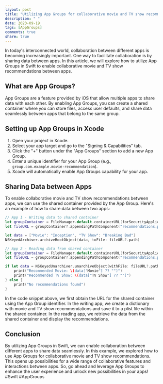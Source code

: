 ```yaml
---
layout: post
title: "Utilizing App Groups for collaborative movie and TV show recommendations between apps in Swift"
description: " "
date: 2023-09-19
tags: [AppGroups]
comments: true
share: true
---
```


In today's interconnected world, collaboration between different apps is becoming increasingly important. One way to facilitate collaboration is by sharing data between apps. In this article, we will explore how to utilize App Groups in Swift to enable collaborative movie and TV show recommendations between apps.

## What are App Groups?

App Groups are a feature provided by iOS that allow multiple apps to share data with each other. By enabling App Groups, you can create a shared container where you can store files, access user defaults, and share data seamlessly between apps that belong to the same group.

## Setting up App Groups in Xcode

1. Open your project in Xcode.
2. Select your app target and go to the "Signing & Capabilities" tab.
3. Click the "+" button under the "App Groups" section to add a new App Group.
4. Enter a unique identifier for your App Group (e.g., `group.com.example.movie-recommendation`).
5. Xcode will automatically enable App Groups capability for your app.

## Sharing Data between Apps

To enable collaborative movie and TV show recommendations between apps, we can use the shared container provided by the App Group. Here's an example of how to share data between two apps:

```swift
// App 1 - Writing data to shared container
let groupContainer = FileManager.default.containerURL(forSecurityApplicationGroupIdentifier: "group.com.example.movie-recommendation")
let fileURL = groupContainer?.appendingPathComponent("recommendations.plist")

let data = ["Movie": "Inception", "TV Show": "Breaking Bad"]
NSKeyedArchiver.archiveRootObject(data, toFile: fileURL?.path)

// App 2 - Reading data from shared container
let groupContainer = FileManager.default.containerURL(forSecurityApplicationGroupIdentifier: "group.com.example.movie-recommendation")
let fileURL = groupContainer?.appendingPathComponent("recommendations.plist")

if let data = NSKeyedUnarchiver.unarchiveObject(withFile: fileURL?.path) as? [String: String] {
    print("Recommended Movie: \(data["Movie"] ?? "")")
    print("Recommended TV Show: \(data["TV Show"] ?? "")")
} else {
    print("No recommendations found")
}
```

In the code snippet above, we first obtain the URL for the shared container using the App Group identifier. In the writing app, we create a dictionary with movie and TV show recommendations and save it to a plist file within the shared container. In the reading app, we retrieve the data from the shared container and display the recommendations.

## Conclusion

By utilizing App Groups in Swift, we can enable collaboration between different apps to share data seamlessly. In this example, we explored how to use App Groups for collaborative movie and TV show recommendations. This opens up possibilities for a wide range of collaborative features and interactions between apps. So, go ahead and leverage App Groups to enhance the user experience and unlock new possibilities in your apps! #Swift #AppGroups